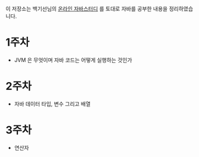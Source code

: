 이 저장소는 백기선님의 [온라인 자바스터디](https://www.youtube.com/watch?v=peEXNN-oob4&list=PLfI752FpVCS96fSsQe2E3HzYTgdmbz6LU) 를 토대로 자바를 공부한 내용을 정리하였습니다.

# 1주차
- JVM 은 무엇이며 자바 코드는 어떻게 실행하는 것인가

# 2주차
- 자바 데이터 타입, 변수 그리고 배열

# 3주차
- 연산자

